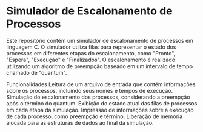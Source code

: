 # Simulador de Escalonamento de Processos

Este repositório contém um simulador de escalonamento de processos em linguagem C. O simulador utiliza filas para representar o estado dos processos em diferentes etapas do escalonamento, como "Pronto", "Espera", "Execução" e "Finalizados". O escalonamento é realizado utilizando um algoritmo de preempção baseado em um intervalo de tempo chamado de "quantum".

Funcionalidades
Leitura de um arquivo de entrada que contém informações sobre os processos, incluindo seus nomes e tempos de execução.
Simulação do escalonamento dos processos, considerando a preempção após o término do quantum.
Exibição do estado atual das filas de processos em cada etapa da simulação.
Impressão de informações sobre a execução de cada processo, como preempção e término.
Liberação de memória alocada para as estruturas de dados ao final da simulação.
